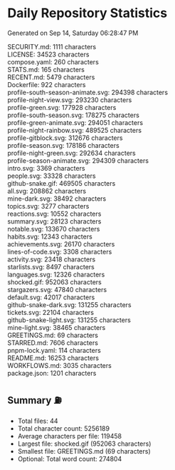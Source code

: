 # Daily Repository Statistics
Generated on Sep 14, Saturday 06:28:47 PM  

SECURITY.md: 1111 characters  
LICENSE: 34523 characters  
compose.yaml: 260 characters  
STATS.md: 165 characters  
RECENT.md: 5479 characters  
Dockerfile: 922 characters  
profile-south-season-animate.svg: 294398 characters  
profile-night-view.svg: 293230 characters  
profile-green.svg: 177928 characters  
profile-south-season.svg: 178275 characters  
profile-green-animate.svg: 294051 characters  
profile-night-rainbow.svg: 489525 characters  
profile-gitblock.svg: 312676 characters  
profile-season.svg: 178186 characters  
profile-night-green.svg: 292634 characters  
profile-season-animate.svg: 294309 characters  
intro.svg: 3369 characters  
people.svg: 33328 characters  
github-snake.gif: 469505 characters  
all.svg: 208862 characters  
mine-dark.svg: 38492 characters  
topics.svg: 3277 characters  
reactions.svg: 10552 characters  
summary.svg: 28123 characters  
notable.svg: 133670 characters  
habits.svg: 12343 characters  
achievements.svg: 26170 characters  
lines-of-code.svg: 3308 characters  
activity.svg: 23418 characters  
starlists.svg: 8497 characters  
languages.svg: 12326 characters  
shocked.gif: 952063 characters  
stargazers.svg: 47840 characters  
default.svg: 42017 characters  
github-snake-dark.svg: 131255 characters  
tickets.svg: 22104 characters  
github-snake-light.svg: 131255 characters  
mine-light.svg: 38465 characters  
GREETINGS.md: 69 characters  
STARRED.md: 7606 characters  
pnpm-lock.yaml: 114 characters  
README.md: 16253 characters  
WORKFLOWS.md: 3035 characters  
package.json: 1201 characters  

## Summary ⛽  
- Total files: 44  
- Total character count: 5256189  
- Average characters per file: 119458  
- Largest file: shocked.gif (952063 characters)  
- Smallest file: GREETINGS.md (69 characters)  
- Optional: Total word count: 274804  

